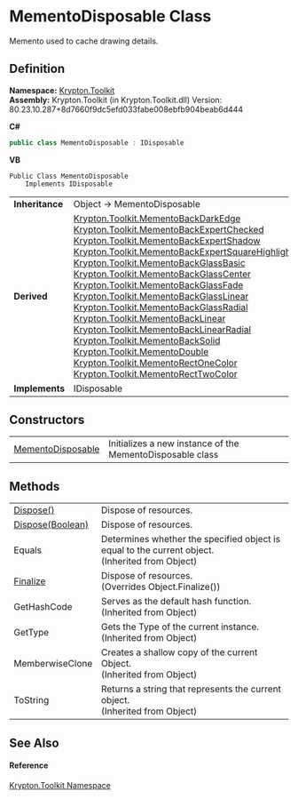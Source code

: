 # MementoDisposable Class


Memento used to cache drawing details.



## Definition
**Namespace:** <a href="79d2eac2-21f4-54ff-7552-b20c33c30600.md">Krypton.Toolkit</a>  
**Assembly:** Krypton.Toolkit (in Krypton.Toolkit.dll) Version: 80.23.10.287+8d7660f9dc5efd033fabe008ebfb904beab6d444

**C#**
``` C#
public class MementoDisposable : IDisposable
```
**VB**
``` VB
Public Class MementoDisposable
	Implements IDisposable
```

<table><tr><td><strong>Inheritance</strong></td><td>Object  →  MementoDisposable</td></tr>
<tr><td><strong>Derived</strong></td><td><a href="2943108d-4b21-8f97-0c04-547a076bb548.md">Krypton.Toolkit.MementoBackDarkEdge</a><br /><a href="eef76655-9b78-d9cf-75ff-be9e5b0150e1.md">Krypton.Toolkit.MementoBackExpertChecked</a><br /><a href="468d9918-4b51-91d1-e5cb-2f8ea5236fb3.md">Krypton.Toolkit.MementoBackExpertShadow</a><br /><a href="637462de-61f1-7cb8-02ad-e749579c4662.md">Krypton.Toolkit.MementoBackExpertSquareHighlight</a><br /><a href="ee36cfd3-6019-71e7-960e-a2ab499c9238.md">Krypton.Toolkit.MementoBackGlassBasic</a><br /><a href="c79282ce-6557-1fcd-fe6a-d441eff42159.md">Krypton.Toolkit.MementoBackGlassCenter</a><br /><a href="149760a8-9469-58da-884e-50bc26e44609.md">Krypton.Toolkit.MementoBackGlassFade</a><br /><a href="b500729d-685d-2490-11a1-74e7e90d4e2c.md">Krypton.Toolkit.MementoBackGlassLinear</a><br /><a href="9c3641ae-7486-1df1-6072-25014c08d357.md">Krypton.Toolkit.MementoBackGlassRadial</a><br /><a href="2f87178b-17db-9a35-d38f-5c46b732a650.md">Krypton.Toolkit.MementoBackLinear</a><br /><a href="f6a02d70-c7c9-b3f3-c672-e8efba385651.md">Krypton.Toolkit.MementoBackLinearRadial</a><br /><a href="c1775217-ce53-dd1f-0c78-ad6495b48dd7.md">Krypton.Toolkit.MementoBackSolid</a><br /><a href="2f729915-4fb1-6edf-ba4c-041ba8623540.md">Krypton.Toolkit.MementoDouble</a><br /><a href="5ffdd055-cb6f-24cf-6b81-9b897df9815a.md">Krypton.Toolkit.MementoRectOneColor</a><br /><a href="06176e26-a515-98f8-dcf2-9eea1cdf808b.md">Krypton.Toolkit.MementoRectTwoColor</a></td></tr>
<tr><td><strong>Implements</strong></td><td>IDisposable</td></tr>
</table>



## Constructors
<table>
<tr>
<td><a href="3d0f818f-8cbe-d20c-f3fd-6b688e1266c4.md">MementoDisposable</a></td>
<td>Initializes a new instance of the MementoDisposable class</td></tr>
</table>

## Methods
<table>
<tr>
<td><a href="052023e9-566d-7d13-8027-b333c5864ad8.md">Dispose()</a></td>
<td>Dispose of resources.</td></tr>
<tr>
<td><a href="97f8a76f-a8bd-2e39-8f9c-5ff6769285e0.md">Dispose(Boolean)</a></td>
<td>Dispose of resources.</td></tr>
<tr>
<td>Equals</td>
<td>Determines whether the specified object is equal to the current object.<br />(Inherited from Object)</td></tr>
<tr>
<td><a href="6c2e4674-96e9-9a5c-deb8-83a0f543353f.md">Finalize</a></td>
<td>Dispose of resources.<br />(Overrides Object.Finalize())</td></tr>
<tr>
<td>GetHashCode</td>
<td>Serves as the default hash function.<br />(Inherited from Object)</td></tr>
<tr>
<td>GetType</td>
<td>Gets the Type of the current instance.<br />(Inherited from Object)</td></tr>
<tr>
<td>MemberwiseClone</td>
<td>Creates a shallow copy of the current Object.<br />(Inherited from Object)</td></tr>
<tr>
<td>ToString</td>
<td>Returns a string that represents the current object.<br />(Inherited from Object)</td></tr>
</table>

## See Also


#### Reference
<a href="79d2eac2-21f4-54ff-7552-b20c33c30600.md">Krypton.Toolkit Namespace</a>  
